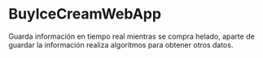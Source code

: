 # BuyIceCreamWebApp
Guarda información en tiempo real mientras se compra helado, aparte de guardar la información realiza algoritmos para obtener otros datos.
